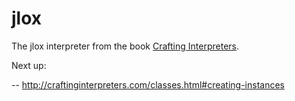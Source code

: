 # jlox
The jlox interpreter from the book [Crafting Interpreters](https://craftinginterpreters.com).


Next up:

-- http://craftinginterpreters.com/classes.html#creating-instances